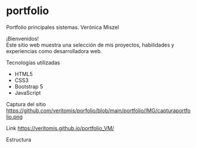 # portfolio
Portfolio principales sistemas.
Verónica Miszel

¡Bienvenidos!  
Este sitio web muestra una selección de mis proyectos, habilidades y experiencias como desarrolladora web.

Tecnologías utilizadas

- HTML5
- CSS3
- Bootstrap 5
- JavaScript

Captura del sitio
https://github.com/veritomis/porfolio/blob/main/portfolio/IMG/capturaportfolio.png

 
Link
https://veritomis.github.io/portfolio_VM/

Estructura


